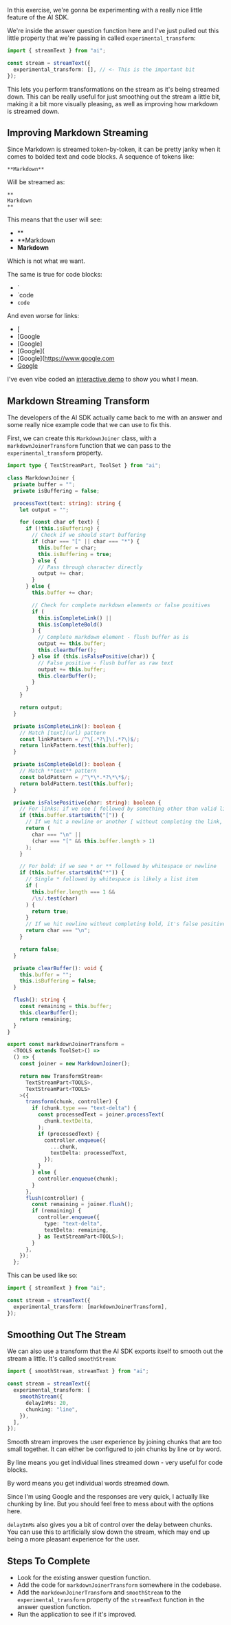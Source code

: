 In this exercise, we're gonna be experimenting with a really nice little feature of the AI SDK.

We're inside the answer question function here and I've just pulled out this little property that we're passing in called `experimental_transform`:

```ts
import { streamText } from "ai";

const stream = streamText({
  experimental_transform: [], // <- This is the important bit
});
```

This lets you perform transformations on the stream as it's being streamed down. This can be really useful for just smoothing out the stream a little bit, making it a bit more visually pleasing, as well as improving how markdown is streamed down.

## Improving Markdown Streaming

Since Markdown is streamed token-by-token, it can be pretty janky when it comes to bolded text and code blocks. A sequence of tokens like:

```
**Markdown**
```

Will be streamed as:

```
**
Markdown
**
```

This means that the user will see:

- \*\*
- \*\*Markdown
- **Markdown**

Which is not what we want.

The same is true for code blocks:

- `
- `code
- `code`

And even worse for links:

- [
- [Google
- [Google]
- [Google](
- [Google](https://www.google.com
- [Google](https://www.google.com)

I've even vibe coded an [interactive demo](https://markdown-streaming-playground.vercel.app/) to show you what I mean.

## Markdown Streaming Transform

The developers of the AI SDK actually came back to me with an answer and some really nice example code that we can use to fix this.

First, we can create this `MarkdownJoiner` class, with a `markdownJoinerTransform` function that we can pass to the `experimental_transform` property.

```ts
import type { TextStreamPart, ToolSet } from "ai";

class MarkdownJoiner {
  private buffer = "";
  private isBuffering = false;

  processText(text: string): string {
    let output = "";

    for (const char of text) {
      if (!this.isBuffering) {
        // Check if we should start buffering
        if (char === "[" || char === "*") {
          this.buffer = char;
          this.isBuffering = true;
        } else {
          // Pass through character directly
          output += char;
        }
      } else {
        this.buffer += char;

        // Check for complete markdown elements or false positives
        if (
          this.isCompleteLink() ||
          this.isCompleteBold()
        ) {
          // Complete markdown element - flush buffer as is
          output += this.buffer;
          this.clearBuffer();
        } else if (this.isFalsePositive(char)) {
          // False positive - flush buffer as raw text
          output += this.buffer;
          this.clearBuffer();
        }
      }
    }

    return output;
  }

  private isCompleteLink(): boolean {
    // Match [text](url) pattern
    const linkPattern = /^\[.*?\]\(.*?\)$/;
    return linkPattern.test(this.buffer);
  }

  private isCompleteBold(): boolean {
    // Match **text** pattern
    const boldPattern = /^\*\*.*?\*\*$/;
    return boldPattern.test(this.buffer);
  }

  private isFalsePositive(char: string): boolean {
    // For links: if we see [ followed by something other than valid link syntax
    if (this.buffer.startsWith("[")) {
      // If we hit a newline or another [ without completing the link, it's false positive
      return (
        char === "\n" ||
        (char === "[" && this.buffer.length > 1)
      );
    }

    // For bold: if we see * or ** followed by whitespace or newline
    if (this.buffer.startsWith("*")) {
      // Single * followed by whitespace is likely a list item
      if (
        this.buffer.length === 1 &&
        /\s/.test(char)
      ) {
        return true;
      }
      // If we hit newline without completing bold, it's false positive
      return char === "\n";
    }

    return false;
  }

  private clearBuffer(): void {
    this.buffer = "";
    this.isBuffering = false;
  }

  flush(): string {
    const remaining = this.buffer;
    this.clearBuffer();
    return remaining;
  }
}

export const markdownJoinerTransform =
  <TOOLS extends ToolSet>() =>
  () => {
    const joiner = new MarkdownJoiner();

    return new TransformStream<
      TextStreamPart<TOOLS>,
      TextStreamPart<TOOLS>
    >({
      transform(chunk, controller) {
        if (chunk.type === "text-delta") {
          const processedText = joiner.processText(
            chunk.textDelta,
          );
          if (processedText) {
            controller.enqueue({
              ...chunk,
              textDelta: processedText,
            });
          }
        } else {
          controller.enqueue(chunk);
        }
      },
      flush(controller) {
        const remaining = joiner.flush();
        if (remaining) {
          controller.enqueue({
            type: "text-delta",
            textDelta: remaining,
          } as TextStreamPart<TOOLS>);
        }
      },
    });
  };
```

This can be used like so:

```ts
import { streamText } from "ai";

const stream = streamText({
  experimental_transform: [markdownJoinerTransform],
});
```

## Smoothing Out The Stream

We can also use a transform that the AI SDK exports itself to smooth out the stream a little. It's called `smoothStream`:

```ts
import { smoothStream, streamText } from "ai";

const stream = streamText({
  experimental_transform: [
    smoothStream({
      delayInMs: 20,
      chunking: "line",
    }),
  ],
});
```

Smooth stream improves the user experience by joining chunks that are too small together. It can either be configured to join chunks by line or by word.

By line means you get individual lines streamed down - very useful for code blocks.

By word means you get individual words streamed down.

Since I'm using Google and the responses are very quick, I actually like chunking by line. But you should feel free to mess about with the options here.

`delayInMs` also gives you a bit of control over the delay between chunks. You can use this to artificially slow down the stream, which may end up being a more pleasant experience for the user.

## Steps To Complete

- Look for the existing answer question function.
- Add the code for `markdownJoinerTransform` somewhere in the codebase.
- Add the `markdownJoinerTransform` and `smoothStream` to the `experimental_transform` property of the `streamText` function in the answer question function.
- Run the application to see if it's improved.
